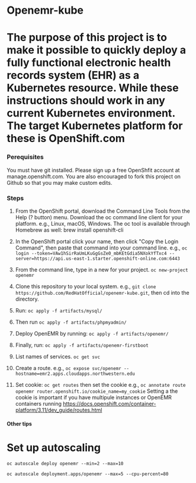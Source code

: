 # Openemr-kube

# The purpose of this project is to make it possible to quickly deploy a fully functional electronic health records system (EHR) as a Kubernetes resource. While these instructions should work in any current Kubernetes environment. The target Kubernetes platform for these is OpenShift.com

### Perequisites
You must have git installed. Please sign up a free OpenShfit account at manage.openshift.com. You are also encouraged to fork this project on Github so that you may make custom edits.

### Steps
1. From the OpenShift portal, download the Command Line Tools from the Help (? button) menu. Download the oc command line client for your platform. e.g., Linux, macOS, Windows. The oc tool is available through Homebrew as well: brew install openshift-cli

2. In the OpenShift portal click your name, then click "Copy the Login Command", then paste that command into your command line. e.g., ``` oc login --token=VAw1hSirRaUmLKuGgGsZe0_mbKEtGdia5NXokYfTxc4 --server=https://api.us-east-1.starter.openshift-online.com:6443 ```

3. From the command line, type in a new for your project. ``` oc new-project openemr ```

4. Clone this repository to your local system. e.g., ``` git clone https://github.com/RedHatOfficial/openemr-kube.git ```, then cd into the directory.

5. Run: ``` oc apply -f artifacts/mysql/ ```

6. Then run ``` oc apply -f artifacts/phpmyadmin/ ```

7. Deploy OpenEMR by running: ``` oc apply -f artifacts/openemr/ ```

8. Finally, run: ``` oc apply -f artifacts/openemr-firstboot ```

9. List names of services. ``` oc get svc ```

10. Create a route. e.g., ``` oc expose svc/openemr --hostname=emr2.apps.cloudapps.northwestern.edu ```

11. Set cookie:  ``` oc get routes ``` then set the cookie e.g., ``` oc annotate route openemr router.openshift.io/cookie_name=my_cookie ``` Setting a the cookie is important if you have multipule instances or OpenEMR containers running https://docs.openshift.com/container-platform/3.11/dev_guide/routes.html

#### Other tips

# Set up autoscaling
``` oc autoscale deploy openemr --min=2 --max=10 ```

``` oc autoscale deployment.apps/openemr --max=5 --cpu-percent=80 ```